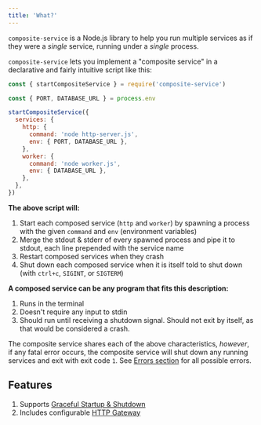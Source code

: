 ```yaml
---
title: 'What?'
---
```


`composite-service` is a Node.js library
to help you run multiple services as if they were a *single* service,
running under a *single* process.

`composite-service` lets you implement a "composite service"
in a declarative and fairly intuitive script like this:

```js
const { startCompositeService } = require('composite-service')

const { PORT, DATABASE_URL } = process.env

startCompositeService({
  services: {
    http: {
      command: 'node http-server.js',
      env: { PORT, DATABASE_URL },
    },
    worker: {
      command: 'node worker.js',
      env: { DATABASE_URL },
    },
  },
})
```

**The above script will:**

1. Start each composed service (`http` and `worker`) by spawning a process with the given `command` and `env` (environment variables)
2. Merge the stdout & stderr of every spawned process and pipe it to stdout, each line prepended with the service name
3. Restart composed services when they crash
4. Shut down each composed service when it is itself told to shut down (with `ctrl+c`, `SIGINT`, or `SIGTERM`)

**A composed service can be any program that fits this description:**
1. Runs in the terminal
2. Doesn't require any input to stdin
3. Should run until receiving a shutdown signal. Should not exit by itself, as that would be considered a crash.

The composite service shares each of the above characteristics,
*however*, if any fatal error occurs,
the composite service will shut down any running services and exit with exit code `1`.
See [Errors section](../guides/errors.md) for all possible errors.

## Features

1. Supports [Graceful Startup & Shutdown](../guides/graceful-startup-shutdown.md)
3. Includes configurable [HTTP Gateway](../guides/http-gateway.md)
